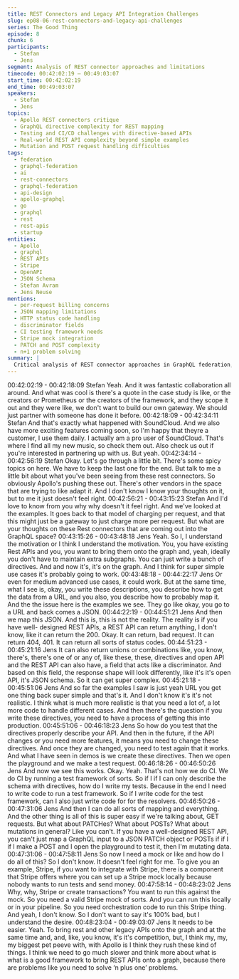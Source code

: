```yaml
---
title: REST Connectors and Legacy API Integration Challenges
slug: ep08-06-rest-connectors-and-legacy-api-challenges
series: The Good Thing
episode: 8
chunk: 6
participants:
  - Stefan
  - Jens
segment: Analysis of REST connector approaches and limitations
timecode: 00:42:02:19 – 00:49:03:07
start_time: 00:42:02:19
end_time: 00:49:03:07
speakers:
  - Stefan
  - Jens
topics:
  - Apollo REST connectors critique
  - GraphQL directive complexity for REST mapping
  - Testing and CI/CD challenges with directive-based APIs
  - Real-world REST API complexity beyond simple examples
  - Mutation and POST request handling difficulties
tags:
  - federation
  - graphql-federation
  - ai
  - rest-connectors
  - graphql-federation
  - api-design
  - apollo-graphql
  - go
  - graphql
  - rest
  - rest-apis
  - startup
entities:
  - Apollo
  - graphql
  - REST APIs
  - Stripe
  - OpenAPI
  - JSON Schema
  - Stefan Avram
  - Jens Neuse
mentions:
  - per-request billing concerns
  - JSON mapping limitations
  - HTTP status code handling
  - discriminator fields
  - CI testing framework needs
  - Stripe mock integration
  - PATCH and POST complexity
  - n+1 problem solving
summary: |
  Critical analysis of REST connector approaches in GraphQL federation, with Jens explaining the limitations of directive-based REST integration. Discussion covers the complexity gap between simple demos and real-world REST APIs, testing challenges, and the need for proper CI/CD integration beyond playground validation.
---
```


00:42:02:19 - 00:42:18:09
Stefan
Yeah. And it was fantastic collaboration all around. And what was cool is there's a quote in the
case study is like, or the creators or Prometheus or the creators of the framework, and they
scope it out and they were like, we don't want to build our own gateway. We should just partner
with someone has done it before.
00:42:18:09 - 00:42:34:11
Stefan
And that's exactly what happened with SoundCloud. And we also have more exciting features
coming soon, so I'm happy that theyre a customer, I use them daily. I actually am a pro user of
SoundCloud. That's where I find all my new music, so check them out. Also check us out if
you're interested in partnering up with us. But yeah.
00:42:34:14 - 00:42:56:19
Stefan
Okay. Let's go through a little bit. There's some spicy topics on here. We have to keep the last
one for the end. But talk to me a little bit about what you've been seeing from these rest
connectors. So obviously Apollo's pushing these out. There's other vendors in the space that
are trying to like adapt it. And I don't know I know your thoughts on it, but to me it just doesn't
feel right.
00:42:56:21 - 00:43:15:23
Stefan
And I'd love to know from you why why doesn't it feel right. And we've looked at the examples. It
goes back to that model of charging per request, and that this might just be a gateway to just
charge more per request. But what are your thoughts on these Rest connectors that are coming
out into the GraphQL space?
00:43:15:26 - 00:43:48:18
Jens
Yeah. So I, I understand the motivation or I think I understand the motivation. You, you have
existing Rest APIs and you, you want to bring them onto the graph and, yeah, ideally you don't
have to maintain extra subgraphs. You can just write a bunch of directives. And and now it's, it's
on the graph. And I think for super simple use cases it's probably going to work.
00:43:48:18 - 00:44:22:17
Jens
Or even for medium advanced use cases, it could work. But at the same time, what I see is,
okay, you write these descriptions, you describe how to get the data from a URL, and you also,
you describe how to probably map it. And the the issue here is the examples we see. They go
like okay, you go to a URL and back comes a JSON.
00:44:22:19 - 00:44:51:21
Jens
And then we map this JSON. And this is, this is not the reality. The reality is if you have well-
designed REST APIs, a REST API can return anything, I don't know, like it can return the 200.
Okay. It can return, bad request. It can return 404, 401. It can return all sorts of status codes.
00:44:51:23 - 00:45:21:16
Jens
It can also return unions or combinations like, you know, there's, there's one of or any of, like
these, these, directives and open API and the REST API can also have, a field that acts like a
discriminator. And based on this field, the response shape will look differently, like it's it's open
API, it's JSON schema. So it can get super complex.
00:45:21:18 - 00:45:51:06
Jens
And so far the examples I saw is just yeah URL you get one thing back super simple and that's
it. And I don't know it's it's not realistic. I think what is much more realistic is that you need a lot
of, a lot more code to handle different cases. And then there's the question if you write these
directives, you need to have a process of getting this into production.
00:45:51:06 - 00:46:18:23
Jens
So how do you test that the directives properly describe your API. And then in the future, if the
API changes or you need more features, it means you need to change these directives. And
once they are changed, you need to test again that it works. And what I have seen in demos is
we create these directives. Then we open the playground and we make a test request.
00:46:18:26 - 00:46:50:26
Jens
And now we see this works. Okay. Yeah. That's not how we do CI. We do CI by running a test
framework of sorts. So if I if I can only describe the schema with directives, how do I write my
tests. Because in the end I need to write code to run a test framework. So if I write code for the
test framework, can I also just write code for for the resolvers.
00:46:50:26 - 00:47:31:06
Jens
And then I can do all sorts of mapping and everything. And the other thing is all of this is super
easy if we're talking about, GET requests. But what about PATCHes? What about POSTs? What
about mutations in general? Like you can't. If you have a well-designed REST API, you can't just
map a GraphQL input to a JSON PATCH object or POSTs if if I if I make a POST and I open the
playground to test it, then I'm mutating data.
00:47:31:06 - 00:47:58:11
Jens
So now I need a mock or like and how do I do all of this? So I don't know. It doesn't feel right for
me. To give you an example, Stripe, if you want to integrate with Stripe, there is a component
that Stripe offers where you can set up a Stripe mock locally because nobody wants to run tests
and send money.
00:47:58:14 - 00:48:23:02
Jens
Why, why, Stripe or create transactions? You want to run this against the mock. So you need a
valid Stripe mock of sorts. And you can run this locally or in your pipeline. So you need
orchestration code to run this Stripe thing. And yeah, I don't know. So I don't want to say it's
100% bad, but I understand the desire.
00:48:23:04 - 00:49:03:07
Jens
It needs to be easier. Yeah. To bring rest and other legacy APIs onto the graph and at the same
time and, and, like, you know, it's it's competition, but, I think my, my, my biggest pet peeve with,
with Apollo is I think they rush these kind of things. I think we need to go much slower and think
more about what is what is a good framework to bring REST APIs onto a graph, because there
are problems like you need to solve ‘n plus one’ problems.